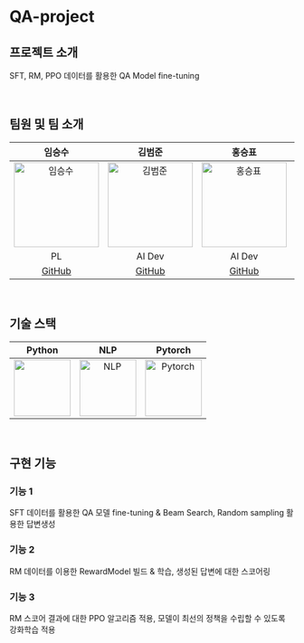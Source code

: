 # QA-project

## 프로젝트 소개

<p align="justify">
SFT, RM, PPO 데이터를 활용한 QA Model fine-tuning
</p>
<br>

## 팀원 및 팀 소개
| 임승수 | 김범준 | 홍승표 | 장석우 |
|:------:|:------:|:------:|:------:|
| <img src="https://github.com/user-attachments/assets/b6134ff4-b85f-43a6-8e5e-33b10ca49bfe" alt="임승수" width="150"> | <img src="https://github.com/user-attachments/assets/f3b1262f-ab0a-4c47-bdfe-bfca764fb286" alt="김범준" width="150"> | <img src="https://github.com/user-attachments/assets/b6134ff4-b85f-43a6-8e5e-33b10ca49bfe" alt="홍승표" width="150"> | <img src= "https://github.com/user-attachments/assets/beea8c64-19de-4d91-955f-ed24b813a638" alt="장석우" width="150"> |
| PL | AI Dev | AI Dev | AI Dev |
| [GitHub](https://github.com/sslim92) | [GitHub](https://github.com/bj730098) | [GitHub](https://github.com/tmdvy9538) | [GitHub](https://github.com/sukwoojang) |

<br>

## 기술 스택

| Python | NLP |  Pytorch   |
| :--------: | :--------: | :------: |
|   <img src="https://github.com/user-attachments/assets/aebaf8b0-59c5-48cd-8847-bd7f65d22285" width="100"> | <img src="https://github.com/user-attachments/assets/5fdad6b1-a47f-4a43-ae6a-e3ee2bd6d714" alt="NLP" width="100"> | <img src="https://github.com/user-attachments/assets/cbb5b984-bd1f-41e6-b122-e817bcf22273" alt="Pytorch" width="100"> |

<br>

## 구현 기능

### 기능 1
SFT 데이터를 활용한 QA 모델 fine-tuning & Beam Search, Random sampling 활용한 답변생성
### 기능 2
RM 데이터를 이용한 RewardModel 빌드 & 학습, 생성된 답변에 대한 스코어링
### 기능 3
RM 스코어 결과에 대한 PPO 알고리즘 적용, 모델이 최선의 정책을 수립할 수 있도록 강화학습 적용

<br>

